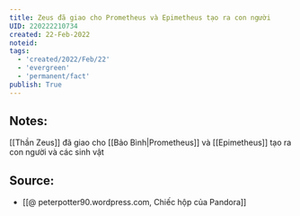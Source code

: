 ```yaml
---
title: Zeus đã giao cho Prometheus và Epimetheus tạo ra con người
UID: 220222210734
created: 22-Feb-2022
noteid:
tags:
  - 'created/2022/Feb/22'
  - 'evergreen'
  - 'permanent/fact'
publish: True
---
```

## Notes:
[[Thần Zeus]] đã giao cho [[Bảo Bình|Prometheus]] và [[Epimetheus]] tạo ra con người và các sinh vật

## Source:
- [[@ peterpotter90.wordpress.com, Chiếc hộp của Pandora]]




